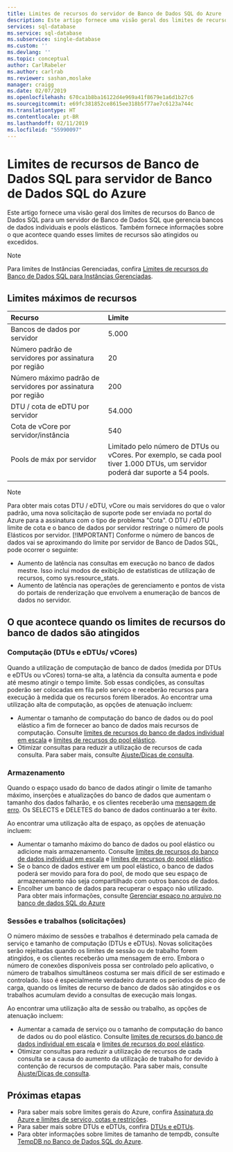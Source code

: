 ```yaml
---
title: Limites de recursos do servidor de Banco de Dados SQL do Azure | Microsoft Docs
description: Este artigo fornece uma visão geral dos limites de recursos do servidor de Banco de Dados SQL do Azure para bancos de dados individuais e pools elásticos. Também fornece informações sobre o que acontece quando esses limites de recursos são atingidos ou excedidos.
services: sql-database
ms.service: sql-database
ms.subservice: single-database
ms.custom: ''
ms.devlang: ''
ms.topic: conceptual
author: CarlRabeler
ms.author: carlrab
ms.reviewer: sashan,moslake
manager: craigg
ms.date: 02/07/2019
ms.openlocfilehash: 670ca1b8ba16122d4e969a41f8679e1a6d1b27c6
ms.sourcegitcommit: e69fc381852ce8615ee318b5f77ae7c6123a744c
ms.translationtype: HT
ms.contentlocale: pt-BR
ms.lasthandoff: 02/11/2019
ms.locfileid: "55990097"
---
```

# <a name="sql-database-resource-limits-for-azure-sql-database-server"></a>Limites de recursos de Banco de Dados SQL para servidor de Banco de Dados SQL do Azure

Este artigo fornece uma visão geral dos limites de recursos do Banco de Dados SQL para um servidor de Banco de Dados SQL que gerencia bancos de dados individuais e pools elásticos. Também fornece informações sobre o que acontece quando esses limites de recursos são atingidos ou excedidos.

> [!NOTE]
> Para limites de Instâncias Gerenciadas, confira [Limites de recursos do Banco de Dados SQL para Instâncias Gerenciadas](sql-database-managed-instance-resource-limits.md).

## <a name="maximum-resource-limits"></a>Limites máximos de recursos

| Recurso | Limite |
| :--- | :--- |
| Bancos de dados por servidor | 5.000 |
| Número padrão de servidores por assinatura por região | 20 |
| Número máximo padrão de servidores por assinatura por região | 200 |  
| DTU / cota de eDTU por servidor | 54.000 |  
| Cota de vCore por servidor/instância | 540 |
| Pools de máx por servidor | Limitado pelo número de DTUs ou vCores. Por exemplo, se cada pool tiver 1.000 DTUs, um servidor poderá dar suporte a 54 pools.|
||||

> [!NOTE]
> Para obter mais cotas DTU / eDTU, vCore ou mais servidores do que o valor padrão, uma nova solicitação de suporte pode ser enviada no portal do Azure para a assinatura com o tipo de problema "Cota". O DTU / eDTU limite de cota e o banco de dados por servidor restringe o número de pools Elásticos por servidor.
> [!IMPORTANT]
> Conforme o número de bancos de dados vai se aproximando do limite por servidor de Banco de Dados SQL, pode ocorrer o seguinte:
> - Aumento de latência nas consultas em execução no banco de dados mestre.  Isso inclui modos de exibição de estatísticas de utilização de recursos, como sys.resource_stats.
> - Aumento de latência nas operações de gerenciamento e pontos de vista do portais de renderização que envolvem a enumeração de bancos de dados no servidor.

## <a name="what-happens-when-database-resource-limits-are-reached"></a>O que acontece quando os limites de recursos do banco de dados são atingidos

### <a name="compute-dtus-and-edtus--vcores"></a>Computação (DTUs e eDTUs/ vCores)

Quando a utilização de computação de banco de dados (medida por DTUs e eDTUs ou vCores) torna-se alta, a latência da consulta aumenta e pode até mesmo atingir o tempo limite. Sob essas condições, as consultas poderão ser colocadas em fila pelo serviço e receberão recursos para execução à medida que os recursos forem liberados.
Ao encontrar uma utilização alta de computação, as opções de atenuação incluem:

- Aumentar o tamanho de computação do banco de dados ou do pool elástico a fim de fornecer ao banco de dados mais recursos de computação. Consulte [limites de recursos do banco de dados individual em escala](sql-database-single-database-scale.md) e [limites de recursos do pool elástico](sql-database-elastic-pool-scale.md).
- Otimizar consultas para reduzir a utilização de recursos de cada consulta. Para saber mais, consulte [Ajuste/Dicas de consulta](sql-database-performance-guidance.md#query-tuning-and-hinting).

### <a name="storage"></a>Armazenamento

Quando o espaço usado do banco de dados atingir o limite de tamanho máximo, inserções e atualizações do banco de dados que aumentam o tamanho dos dados falharão, e os clientes receberão uma [mensagem de erro](sql-database-develop-error-messages.md). Os SELECTS e DELETES do banco de dados continuarão a ter êxito.

Ao encontrar uma utilização alta de espaço, as opções de atenuação incluem:

- Aumentar o tamanho máximo do banco de dados ou pool elástico ou adicione mais armazenamento. Consulte [limites de recursos do banco de dados individual em escala](sql-database-single-database-scale.md) e [limites de recursos do pool elástico](sql-database-elastic-pool-scale.md).
- Se o banco de dados estiver em um pool elástico, o banco de dados poderá ser movido para fora do pool, de modo que seu espaço de armazenamento não seja compartilhado com outros bancos de dados.
- Encolher um banco de dados para recuperar o espaço não utilizado. Para obter mais informações, consulte [Gerenciar espaço no arquivo no banco de dados SQL do Azure](sql-database-file-space-management.md)

### <a name="sessions-and-workers-requests"></a>Sessões e trabalhos (solicitações)

O número máximo de sessões e trabalhos é determinado pela camada de serviço e tamanho de computação (DTUs e eDTUs). Novas solicitações serão rejeitadas quando os limites de sessão ou de trabalho forem atingidos, e os clientes receberão uma mensagem de erro. Embora o número de conexões disponíveis possa ser controlado pelo aplicativo, o número de trabalhos simultâneos costuma ser mais difícil de ser estimado e controlado. Isso é especialmente verdadeiro durante os períodos de pico de carga, quando os limites de recurso de banco de dados são atingidos e os trabalhos acumulam devido a consultas de execução mais longas.

Ao encontrar uma utilização alta de sessão ou trabalho, as opções de atenuação incluem:

- Aumentar a camada de serviço ou o tamanho de computação do banco de dados ou do pool elástico. Consulte [limites de recursos do banco de dados individual em escala](sql-database-single-database-scale.md) e [limites de recursos do pool elástico](sql-database-elastic-pool-scale.md).
- Otimizar consultas para reduzir a utilização de recursos de cada consulta se a causa do aumento da utilização de trabalho for devido à contenção de recursos de computação. Para saber mais, consulte [Ajuste/Dicas de consulta](sql-database-performance-guidance.md#query-tuning-and-hinting).

## <a name="next-steps"></a>Próximas etapas

- Para saber mais sobre limites gerais do Azure, confira [Assinatura do Azure e limites de serviço, cotas e restrições](../azure-subscription-service-limits.md).
- Para saber mais sobre DTUs e eDTUs, confira [DTUs e eDTUs](sql-database-purchase-models.md#dtu-based-purchasing-model).
- Para obter informações sobre limites de tamanho de tempdb, consulte [TempDB no Banco de Dados SQL do Azure](https://docs.microsoft.com/sql/relational-databases/databases/tempdb-database#tempdb-database-in-sql-database).

